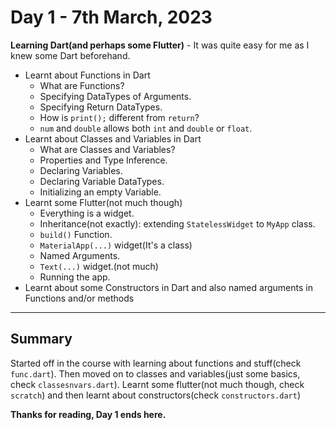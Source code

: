 # Day 1 - 7th March, 2023
**Learning Dart(and perhaps some Flutter)** - It was quite easy for me as I knew some Dart beforehand.
  * Learnt about Functions in Dart 
    * What are Functions?
    * Specifying DataTypes of Arguments.
    * Specifying Return DataTypes.
    * How is ```print();``` different from ```return```?
    * ```num``` and ```double``` allows both ```int``` and ```double``` or ```float```.
  * Learnt about Classes and Variables in Dart
    * What are Classes and Variables?
    * Properties and Type Inference.
    * Declaring Variables.
    * Declaring Variable DataTypes.
    * Initializing an empty Variable.
  * Learnt some Flutter(not much though)
    * Everything is a widget.
    * Inheritance(not exactly): extending ```StatelessWidget``` to ```MyApp``` class.
    * ```build()``` Function.
    * ```MaterialApp(...)``` widget(It's a class)
    * Named Arguments.
    * ```Text(...)``` widget.(not much)
    * Running the app.
  * Learnt about some Constructors in Dart and also named arguments in  Functions and/or methods

---
## Summary
Started off in the course with learning about functions and stuff(check ```func.dart```). Then moved on to classes and variables(just some basics, check ```classesnvars.dart```). Learnt some flutter(not much though, check ```scratch```) and then learnt about constructors(check ```constructors.dart```)

**Thanks for reading, Day 1 ends here.**


